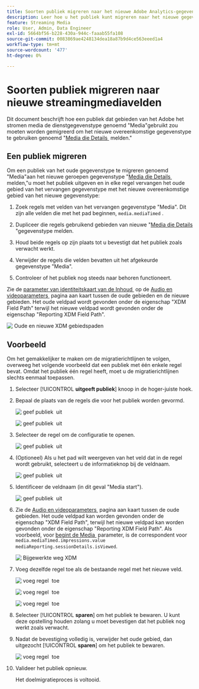```yaml
---
title: Soorten publiek migreren naar het nieuwe Adobe Analytics-gegevenstype voor streaming media
description: Leer hoe u het publiek kunt migreren naar het nieuwe gegevenstype Adobe Analytics voor streaming media
feature: Streaming Media
role: User, Admin, Data Engineer
exl-id: 5664bf56-b228-430a-944c-faaab55fa108
source-git-commit: 0083869ae4248134dea18a87b9d4ce563eeed1a4
workflow-type: tm+mt
source-wordcount: '477'
ht-degree: 0%

---
```


# Soorten publiek migreren naar nieuwe streamingmediavelden

Dit document beschrijft hoe een publiek dat gebieden van het Adobe het stromen media de dienstgegevenstype genoemd &quot;Media&quot;gebruikt zou moeten worden gemigreerd om het nieuwe overeenkomstige gegevenstype te gebruiken genoemd &quot;[&#x200B; Media die Details &#x200B;](https://experienceleague.adobe.com/nl/docs/experience-platform/xdm/data-types/media-reporting-details) melden.&quot;

## Een publiek migreren

Om een publiek van het oude gegevenstype te migreren genoemd &quot;Media&quot;aan het nieuwe geroepen gegevenstype &quot;[&#x200B; Media die Details &#x200B;](https://experienceleague.adobe.com/nl/docs/experience-platform/xdm/data-types/media-reporting-details) melden,&quot;u moet het publiek uitgeven en in elke regel vervangen het oude gebied van het vervangen gegevenstype met het nieuwe overeenkomstige gebied van het nieuwe gegevenstype:

1. Zoek regels met velden van het vervangen gegevenstype &quot;Media&quot;. Dit zijn alle velden die met het pad beginnen, `media.mediaTimed` .

1. Dupliceer die regels gebruikend gebieden van nieuwe &quot;[&#x200B; Media die Details &#x200B;](https://experienceleague.adobe.com/nl/docs/experience-platform/xdm/data-types/media-reporting-details)&quot;gegevenstype melden.

1. Houd beide regels op zijn plaats tot u bevestigt dat het publiek zoals verwacht werkt.

1. Verwijder de regels die velden bevatten uit het afgekeurde gegevenstype &quot;Media&quot;.

1. Controleer of het publiek nog steeds naar behoren functioneert.

Zie de [&#x200B; parameter van identiteitskaart van de Inhoud &#x200B;](https://experienceleague.adobe.com/nl/docs/media-analytics/using/implementation/variables/audio-video-parameters#content-id) op de [&#x200B; Audio en videoparameters &#x200B;](https://experienceleague.adobe.com/nl/docs/media-analytics/using/implementation/variables/audio-video-parameters) pagina aan kaart tussen de oude gebieden en de nieuwe gebieden. Het oude veldpad wordt gevonden onder de eigenschap &quot;XDM Field Path&quot; terwijl het nieuwe veldpad wordt gevonden onder de eigenschap &quot;Reporting XDM Field Path&quot;.

![&#x200B; Oude en nieuwe XDM gebiedspaden &#x200B;](assets/field-paths-updated.jpeg)

## Voorbeeld

Om het gemakkelijker te maken om de migratierichtlijnen te volgen, overweeg het volgende voorbeeld dat een publiek met één enkele regel bevat. Omdat het publiek één regel heeft, moet u de migratierichtlijnen slechts eenmaal toepassen.

1. Selecteer [!UICONTROL **uitgeeft publiek**] knoop in de hoger-juiste hoek.

1. Bepaal de plaats van de regels die voor het publiek worden gevormd.

   ![&#x200B; geef publiek &#x200B;](assets/audience-edit.jpeg) uit

   ![&#x200B; geef publiek &#x200B;](assets/audience-edit2.jpeg) uit

1. Selecteer de regel om de configuratie te openen.

   ![&#x200B; geef publiek &#x200B;](assets/audience-edit3.jpeg) uit

1. (Optioneel) Als u het pad wilt weergeven van het veld dat in de regel wordt gebruikt, selecteert u de informatieknop bij de veldnaam.

   ![&#x200B; geef publiek &#x200B;](assets/audience-edit4.jpeg) uit

1. Identificeer de veldnaam (in dit geval &quot;Media start&quot;).

   ![&#x200B; geef publiek &#x200B;](assets/audience-edit5.jpeg) uit

1. Zie de [&#x200B; Audio en videoparameters &#x200B;](https://experienceleague.adobe.com/nl/docs/media-analytics/using/implementation/variables/audio-video-parameters) pagina aan kaart tussen de oude gebieden. Het oude veldpad kan worden gevonden onder de eigenschap &quot;XDM Field Path&quot;, terwijl het nieuwe veldpad kan worden gevonden onder de eigenschap &quot;Reporting XDM Field Path&quot;. Als voorbeeld, voor [&#x200B; begint de Media &#x200B;](https://experienceleague.adobe.com/nl/docs/media-analytics/using/implementation/variables/audio-video-parameters#media-starts) parameter, is de correspondent voor `media.mediaTimed.impressions.value` `mediaReporting.sessionDetails.isViewed`.

   ![&#x200B; Bijgewerkte weg XDM &#x200B;](assets/updated-xdm-path.jpeg)

1. Voeg dezelfde regel toe als de bestaande regel met het nieuwe veld.

   ![&#x200B; voeg regel &#x200B;](assets/add-rule.jpeg) toe

   ![&#x200B; voeg regel &#x200B;](assets/add-rule2.jpeg) toe

   ![&#x200B; voeg regel &#x200B;](assets/add-rule3.jpeg) toe

1. Selecteer [!UICONTROL **sparen**] om het publiek te bewaren. U kunt deze opstelling houden zolang u moet bevestigen dat het publiek nog werkt zoals verwacht.

1. Nadat de bevestiging volledig is, verwijder het oude gebied, dan uitgezocht [!UICONTROL **sparen**] om het publiek te bewaren.

   ![&#x200B; voeg regel &#x200B;](assets/add-rule4.jpeg) toe

1. Valideer het publiek opnieuw.

   Het doelmigratieproces is voltooid.
